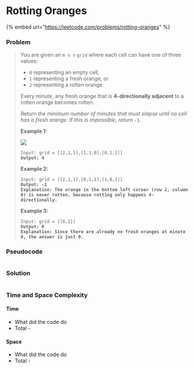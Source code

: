 # Rotting Oranges

{% embed url="https://leetcode.com/problems/rotting-oranges" %}

### Problem

> You are given an `m x n` `grid` where each cell can have one of three values:
>
> * `0` representing an empty cell,
> * `1` representing a fresh orange, or
> * `2` representing a rotten orange.
>
> Every minute, any fresh orange that is **4-directionally adjacent** to a rotten orange becomes rotten.
>
> Return _the minimum number of minutes that must elapse until no cell has a fresh orange_. If _this is impossible, return_ `-1`.
>
> &#x20;
>
> **Example 1:**
>
> ![](https://assets.leetcode.com/uploads/2019/02/16/oranges.png)
>
> <pre><code>Input: grid = [[2,1,1],[1,1,0],[0,1,1]]
> <strong>Output: 4</strong></code></pre>
>
> **Example 2:**
>
> <pre data-overflow="wrap"><code>Input: grid = [[2,1,1],[0,1,1],[1,0,1]]
> <strong>Output: -1
> </strong><strong>Explanation: The orange in the bottom left corner (row 2, column 0) is never rotten, because rotting only happens 4-directionally.</strong></code></pre>
>
> **Example 3:**
>
> <pre data-overflow="wrap"><code>Input: grid = [[0,2]]
> <strong>Output: 0
> </strong><strong>Explanation: Since there are already no fresh oranges at minute 0, the answer is just 0.</strong></code></pre>

### Pseudocode

```
```

### Solution

```
```

### Time and Space Complexity

#### Time

* What did the code do
* Total -

#### Space

* What did the code do
* Total -
